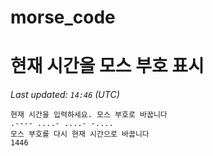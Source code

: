# morse_code
# 현재 시간을 모스 부호 표시
<!-- MORSE_TIME_START -->
<!-- MORSE_TIME_START -->
_Last updated: `14:46` (UTC)_

```
현재 시간을 입력하세요. 모스 부호로 바꿉니다
.---- ....- ....- -....
모스 부호를 다시 현재 시간으로 바꿉니다
1446
```
<!-- MORSE_TIME_END -->
<!-- MORSE_TIME_START -->
<!-- MORSE_TIME_START -->
<!-- MORSE_TIME_START -->
<!-- MORSE_TIME_START -->
<!-- MORSE_TIME_START -->
<!-- MORSE_TIME_START -->
<!-- MORSE_TIME_START -->
<!-- MORSE_TIME_START -->
<!-- MORSE_TIME_START -->
